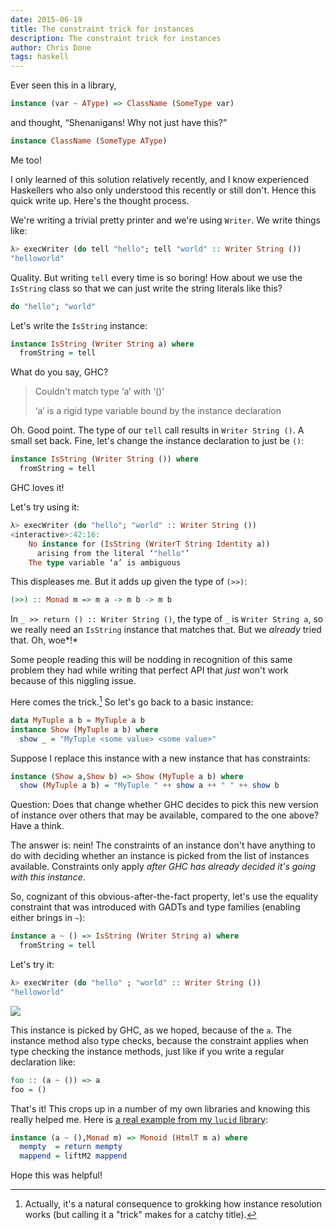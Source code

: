 ```yaml
---
date: 2015-06-19
title: The constraint trick for instances
description: The constraint trick for instances
author: Chris Done
tags: haskell
---
```


Ever seen this in a library,

``` haskell
instance (var ~ AType) => ClassName (SomeType var)
```

and thought, “Shenanigans! Why not just have this?”

``` haskell
instance ClassName (SomeType AType)
```

Me too!

I only learned of this solution relatively recently, and I
know experienced Haskellers who also only understood this recently or
still don't. Hence this quick write up. Here's the thought process.

We're writing a trivial pretty printer and we're using `Writer`. We
write things like:

``` haskell
λ> execWriter (do tell "hello"; tell "world" :: Writer String ())
"helloworld"
```

Quality. But writing `tell` every time is so boring! How about we use
the `IsString` class so that we can just write the string literals
like this?

``` haskell
do "hello"; "world"
```

Let's write the `IsString` instance:

``` haskell
instance IsString (Writer String a) where
  fromString = tell
```

What do you say, GHC?

> Couldn't match type ‘a’ with ‘()’
>
> ‘a’ is a rigid type variable bound by the instance declaration

Oh. Good point. The type of our `tell` call results in `Writer String
()`. A small set back. Fine, let's change the instance declaration to
just be `()`:

``` haskell
instance IsString (Writer String ()) where
  fromString = tell
```

GHC loves it!

Let's try using it:

``` haskell
λ> execWriter (do "hello"; "world" :: Writer String ())
<interactive>:42:16:
    No instance for (IsString (WriterT String Identity a))
      arising from the literal ‘"hello"’
    The type variable ‘a’ is ambiguous
```

This displeases me. But it adds up given the type of `(>>)`:

``` haskell
(>>) :: Monad m => m a -> m b -> m b
```

In `_ >> return () :: Writer String ()`, the type of `_` is `Writer
String a`, so we really need an `IsString` instance that matches
that. But we *already* tried that. Oh, woe*!*

Some people reading this will be nodding in recognition of this same
problem they had while writing that perfect API that *just* won't work
because of this niggling issue.

Here comes the trick.[^1] So let's go back to a basic instance:

``` haskell
data MyTuple a b = MyTuple a b
instance Show (MyTuple a b) where
  show _ = "MyTuple <some value> <some value>"
```

Suppose I replace this instance with a new instance that has
constraints:

``` haskell
instance (Show a,Show b) => Show (MyTuple a b) where
  show (MyTuple a b) = "MyTuple " ++ show a ++ " " ++ show b
```

Question: Does that change whether GHC decides to pick this new
version of instance over others that may be available, compared to the
one above? Have a think.

The answer is: nein! The constraints of an instance don't have
anything to do with deciding whether an instance is picked from the
list of instances available. Constraints only apply *after GHC has
already decided it's going with this instance*.

So, cognizant of this obvious-after-the-fact property, let's use the
equality constraint that was introduced with GADTs and type families
(enabling either brings in `~`):

``` haskell
instance a ~ () => IsString (Writer String a) where
  fromString = tell
```

Let's try it:

``` haskell
λ> execWriter (do "hello" ; "world" :: Writer String ())
"helloworld"
```

<img src="http://i.imgur.com/v4j4izS.gif">

This instance is picked by GHC, as we hoped, because of the `a`. The
instance method also type checks, because the constraint applies when type
checking the instance methods, just like if you write a regular
declaration like:

``` haskell
foo :: (a ~ ()) => a
foo = ()
```

That's it! This crops up in a number of my own libraries and knowing
this really helped me. Here is
[a real example from my `lucid` library](https://github.com/chrisdone/lucid/blob/16c4b09ee90e2e61fef0e1070c0c3ebaf6246da1/src/Lucid/Base.hs#L81):

``` haskell
instance (a ~ (),Monad m) => Monoid (HtmlT m a) where
  mempty  = return mempty
  mappend = liftM2 mappend
```

Hope this was helpful!

[^1]: Actually, it's a natural consequence to grokking how instance
      resolution works (but calling it a "trick" makes for a catchy
      title).
